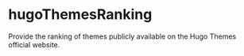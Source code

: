 # hugoThemesRanking
Provide the ranking of themes publicly available on the Hugo Themes official website.

